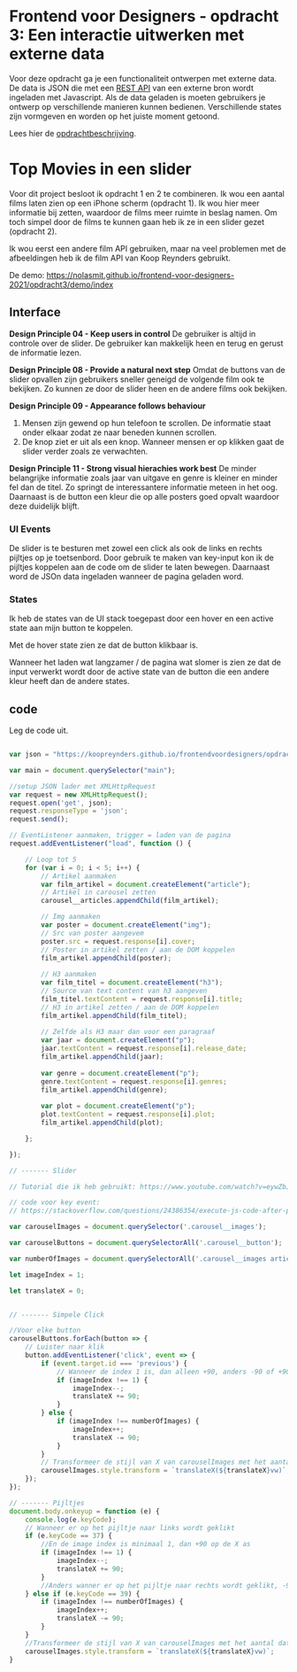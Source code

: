 # Frontend voor Designers - opdracht 3: Een interactie uitwerken met externe data

Voor deze opdracht ga je een functionaliteit ontwerpen met externe data. De data is JSON die met een [REST API](https://developer.mozilla.org/en-US/docs/Glossary/REST) van een externe bron wordt ingeladen met Javascript.  Als de data geladen is moeten gebruikers je ontwerp op verschillende manieren kunnen bedienen. Verschillende states zijn vormgeven en worden op het juiste moment getoond.

Lees hier de [opdrachtbeschrijving](./opdrachtbeschrijving.md).


# Top Movies in een slider
Voor dit project besloot ik opdracht 1 en 2 te combineren. Ik wou een aantal films laten zien op een iPhone scherm (opdracht 1). Ik wou hier meer informatie bij zetten, waardoor de films meer ruimte in beslag namen. Om toch simpel door de films te kunnen gaan heb ik ze in een slider gezet (opdracht 2).

Ik wou eerst een andere film API gebruiken, maar na veel problemen met de afbeeldingen heb ik de film API van Koop Reynders gebruikt.

De demo: https://nolasmit.github.io/frontend-voor-designers-2021/opdracht3/demo/index 

## Interface

**Design Principle 04 - Keep users in control**
De gebruiker is altijd in controle over de slider. De gebruiker kan makkelijk heen en terug en gerust de informatie lezen.

**Design Principle 08 - Provide a natural next step**
Omdat de buttons van de slider opvallen zijn gebruikers sneller geneigd de volgende film ook te bekijken. Zo kunnen ze door de slider heen en de andere films ook bekijken.

**Design Principle 09 - Appearance follows behaviour**
1. Mensen zijn gewend op hun telefoon te scrollen. De informatie staat onder elkaar zodat ze naar beneden kunnen scrollen.
2. De knop ziet er uit als een knop. Wanneer mensen er op klikken gaat de slider verder zoals ze verwachten.

**Design Principle 11 - Strong visual hierachies work best**
De minder belangrijke informatie zoals jaar van uitgave en genre is kleiner en minder fel dan de titel. Zo springt de interessantere informatie meteen in het oog.
Daarnaast is de button een kleur die op alle posters goed opvalt waardoor deze duidelijk blijft.

### UI Events

De slider is te besturen met zowel een click als ook de links en rechts pijltjes op je toetsenbord. Door gebruik te maken van key-input kon ik de pijltjes koppelen aan de code om de slider te laten bewegen.
Daarnaast word de JSOn data ingeladen wanneer de pagina geladen word.

### States

Ik heb de states van de UI stack toegepast door een hover en een active state aan mijn button te koppelen. 

Met de hover state zien ze dat de button klikbaar is. 

Wanneer het laden wat langzamer / de pagina wat slomer is zien ze dat de input verwerkt wordt door de active state van de button die een andere kleur heeft dan de andere states.


## code
Leg de code uit.

```javascript

var json = "https://koopreynders.github.io/frontendvoordesigners/opdracht3/json/movies.json";

var main = document.querySelector("main");

//setup JSON lader met XMLHttpRequest
var request = new XMLHttpRequest();
request.open('get', json);
request.responseType = 'json';
request.send();

// EventListener aanmaken, trigger = laden van de pagina
request.addEventListener("load", function () {

    // Loop tot 5
    for (var i = 0; i < 5; i++) {
        // Artikel aanmaken
        var film_artikel = document.createElement("article");
        // Artikel in carousel zetten
        carousel__articles.appendChild(film_artikel);

        // Img aanmaken
        var poster = document.createElement("img");
        // Src van poster aangevem
        poster.src = request.response[i].cover;
        // Poster in artikel zetten / aan de DOM koppelen
        film_artikel.appendChild(poster);
        
        // H3 aanmaken
        var film_titel = document.createElement("h3");
        // Source van text content van h3 aangeven
        film_titel.textContent = request.response[i].title;
        // H3 in artikel zetten / aan de DOM koppelen
        film_artikel.appendChild(film_titel);
        
        // Zelfde als H3 maar dan voor een paragraaf
        var jaar = document.createElement("p");
        jaar.textContent = request.response[i].release_date;
        film_artikel.appendChild(jaar);
        
        var genre = document.createElement("p");
        genre.textContent = request.response[i].genres;
        film_artikel.appendChild(genre);
        
        var plot = document.createElement("p");
        plot.textContent = request.response[i].plot;
        film_artikel.appendChild(plot);

    };

});

// ------- Slider    

// Tutorial die ik heb gebruikt: https://www.youtube.com/watch?v=eywZbJ5PVjg

// code voor key event:
// https://stackoverflow.com/questions/24386354/execute-js-code-after-pressing-the-spacebar

var carouselImages = document.querySelector('.carousel__images');

var carouselButtons = document.querySelectorAll('.carousel__button');

var numberOfImages = document.querySelectorAll('.carousel__images article').length;

let imageIndex = 1;

let translateX = 0;


// ------- Simpele Click

//Voor elke button
carouselButtons.forEach(button => {
    // Luister naar klik
    button.addEventListener('click', event => {
        if (event.target.id === 'previous') {
            // Wanneer de index 1 is, dan alleen +90, anders -90 of +90
            if (imageIndex !== 1) {
                imageIndex--;
                translateX += 90;
            }
        } else {
            if (imageIndex !== numberOfImages) {
                imageIndex++;
                translateX -= 90;
            }
        }
        // Transformeer de stijl van X van carouselImages met het aantal dat wordt aangegeven in de functie in vw
        carouselImages.style.transform = `translateX(${translateX}vw)`;
    });
});

// ------- Pijltjes 
document.body.onkeyup = function (e) {
    console.log(e.keyCode);
    // Wanneer er op het pijltje naar links wordt geklikt
    if (e.keyCode == 37) {
        //En de image index is minimaal 1, dan +90 op de X as
        if (imageIndex !== 1) {
            imageIndex--;
            translateX += 90;
        }
        //Anders wanner er op het pijltje naar rechts wordt geklikt, -90 op de X as
    } else if (e.keyCode == 39) {
        if (imageIndex !== numberOfImages) {
            imageIndex++;
            translateX -= 90;
        }
    }
    //Transformeer de stijl van X van carouselImages met het aantal dat wordt aangegeven in de functie in vw
    carouselImages.style.transform = `translateX(${translateX}vw)`;
}
```
